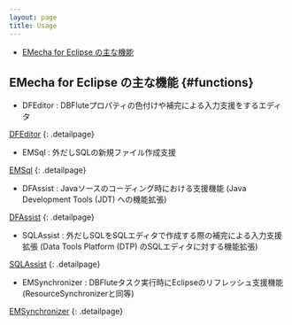 ```yaml
---
layout: page
title: Usage
---
```


* [EMecha for Eclipse の主な機能](#functions)

## EMecha for Eclipse の主な機能 {#functions}

* DFEditor
: DBFluteプロパティの色付けや補完による入力支援をするエディタ

[DFEditor](dfeditor.html)
{: .detailpage}

* EMSql
: 外だしSQLの新規ファイル作成支援

[EMSql](emsql.html)
{: .detailpage}

* DFAssist
: Javaソースのコーディング時における支援機能
  (Java Development Tools (JDT) への機能拡張)

[DFAssist](dfassist.html)
{: .detailpage}

* SQLAssist
: 外だしSQLをSQLエディタで作成する際の補完による入力支援拡張
  (Data Tools Platform (DTP) のSQLエディタに対する機能拡張) 

[SQLAssist](sqlassist.html)
{: .detailpage}

* EMSynchronizer
: DBFluteタスク実行時にEclipseのリフレッシュ支援機能
  (ResourceSynchronizerと同等)

[EMSynchronizer](synchronizer.html)
{: .detailpage}
